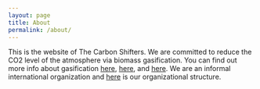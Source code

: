 ```yaml
---
layout: page
title: About
permalink: /about/
---
```


This is the website of The Carbon Shifters. We are committed to reduce the CO2 level of the atmosphere via biomass gasification. You can find out more info about gasification [here](link.com), [here](link.com), and [here](link.com). We are an informal international organization and [here](link.com) is our organizational structure. 
